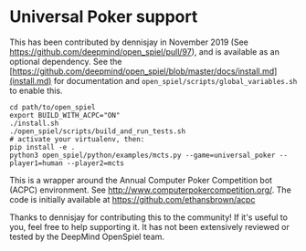 # Universal Poker support

This has been contributed by dennisjay in November 2019 (See
https://github.com/deepmind/open_spiel/pull/97), and is available as an optional
dependency. See the
[https://github.com/deepmind/open_spiel/blob/master/docs/install.md](install.md)
for documentation and `open_spiel/scripts/global_variables.sh` to enable this.

```
cd path/to/open_spiel
export BUILD_WITH_ACPC="ON"
./install.sh
./open_spiel/scripts/build_and_run_tests.sh
# activate your virtualenv, then:
pip install -e .
python3 open_spiel/python/examples/mcts.py --game=universal_poker --player1=human --player2=mcts
```

This is a wrapper around the Annual Computer Poker Competition bot (ACPC)
environment. See http://www.computerpokercompetition.org/. The code is initially
available at https://github.com/ethansbrown/acpc

Thanks to dennisjay for contributing this to the community! If it's useful to
you, feel free to help supporting it. It has not been extensively reviewed or
tested by the DeepMind OpenSpiel team.
